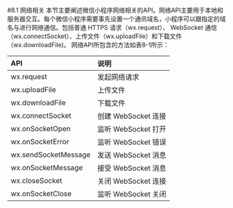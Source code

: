 #8.1 网络相关
本节主要阐述微信小程序网络相关的API。网络API主要用于本地和服务器交互。每个微信小程序需要事先设置一个通讯域名，小程序可以跟指定的域名与进行网络通信。包括普通 HTTPS 请求（wx.request）、 WebSocket 通信（wx.connectSocket）、上传文件（wx.uploadFile）和下载文件（wx.downloadFile)。
网络API所包含的方法如表8-1所示：

| API | 说明 |
| :--- | :--- |
| wx.request | 发起网络请求 |
| wx.uploadFile | 上传文件 |
| wx.downloadFile | 下载文件 |
| wx.connectSocket | 创建 WebSocket 连接 |
| wx.onSocketOpen | 监听 WebSocket 打开 |
| wx.onSocketError | 监听 WebSocket 错误 |
| wx.sendSocketMessage | 发送 WebSocket 消息 |
| wx.onSocketMessage | 接受 WebSocket 消息 |
| wx.closeSocket | 关闭 WebSocket 连接 |
| wx.onSocketClose | 监听 WebSocket 关闭 |










